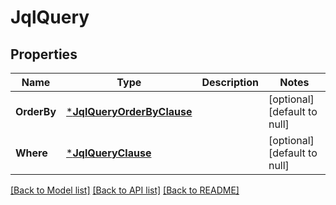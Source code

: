 # JqlQuery

## Properties
Name | Type | Description | Notes
------------ | ------------- | ------------- | -------------
**OrderBy** | [***JqlQueryOrderByClause**](JqlQueryOrderByClause.md) |  | [optional] [default to null]
**Where** | [***JqlQueryClause**](JqlQueryClause.md) |  | [optional] [default to null]

[[Back to Model list]](../README.md#documentation-for-models) [[Back to API list]](../README.md#documentation-for-api-endpoints) [[Back to README]](../README.md)


